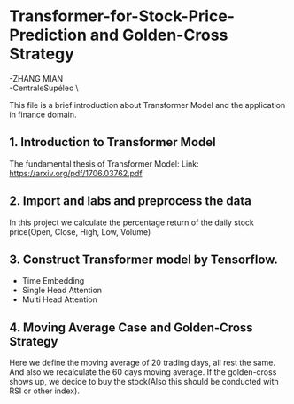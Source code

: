# Transformer-for-Stock-Price-Prediction and Golden-Cross Strategy
-ZHANG MIAN \
-CentraleSupélec \

This file is a brief introduction about Transformer Model and the application in finance domain.

## 1. Introduction to Transformer Model
The fundamental thesis of Transformer Model: <Attention is all you need> 
Link: https://arxiv.org/pdf/1706.03762.pdf
  
## 2. Import and labs and preprocess the data
  In this project we calculate the percentage return of the daily stock price(Open, Close, High, Low, Volume)
  
## 3. Construct Transformer model by Tensorflow.
  - Time Embedding 
  - Single Head Attention 
  - Multi Head Attention 
## 4. Moving Average Case and Golden-Cross Strategy
  Here we define the moving average of 20 trading days, all rest the same. And also we recalculate the 60 days moving average. 
  If the golden-cross shows up, we decide to buy the stock(Also this should be conducted with RSI or other index).
  
